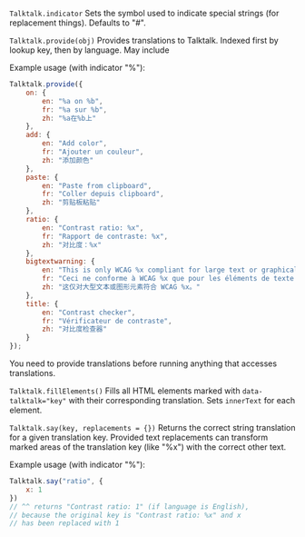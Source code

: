 `Talktalk.indicator`
Sets the symbol used to indicate special strings (for replacement things). Defaults to "#".

`Talktalk.provide(obj)`
Provides translations to Talktalk. Indexed first by lookup key, then by language. May include

Example usage (with indicator "%"):
```js
Talktalk.provide({
	on: {
		en: "%a on %b",
		fr: "%a sur %b",
		zh: "%a在%b上"
	},
	add: {
		en: "Add color",
		fr: "Ajouter un couleur",
		zh: "添加颜色"
	},
	paste: {
		en: "Paste from clipboard",
		fr: "Coller depuis clipboard",
		zh: "剪贴板粘贴"
	},
	ratio: {
		en: "Contrast ratio: %x",
		fr: "Rapport de contraste: %x",
		zh: "对比度：%x"
	},
	bigtextwarning: {
		en: "This is only WCAG %x compliant for large text or graphical elements.",
		fr: "Ceci ne conforme à WCAG %x que pour les éléments de texte ou graphiques volumineux.",
		zh: "这仅对大型文本或图形元素符合 WCAG %x。"
	},
	title: {
		en: "Contrast checker",
		fr: "Vérificateur de contraste",
		zh: "对比度检查器"
	}
});
```

You need to provide translations before running anything that accesses translations.

`Talktalk.fillElements()`
Fills all HTML elements marked with `data-talktalk="key"` with their corresponding translation. Sets `innerText` for each element.

`Talktalk.say(key, replacements = {})`
Returns the correct string translation for a given translation key. Provided text replacements can transform marked areas of the translation key (like "%x") with the correct other text.

Example usage (with indicator "%"):
```js
Talktalk.say("ratio", {
	x: 1
})
// ^^ returns "Contrast ratio: 1" (if language is English),
// because the original key is "Contrast ratio: %x" and x
// has been replaced with 1
```